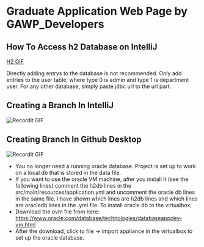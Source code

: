 # Graduate Application Web Page by GAWP_Developers

## How To Access h2 Database on IntelliJ
[H2 GIF](http://g.recordit.co/6992VeoSqv.gif)

Directly adding entrys to the database is not recommended. Only add entries to the user table, where type 0 is admin and type 1 is department user.
For any other database, simply paste jdbc url to the url part.

## Creating a Branch In IntelliJ
![Recordit GIF](http://g.recordit.co/G74SfPEakd.gif)
## Creating Branch In Github Desktop
![Recordit GIF](http://g.recordit.co/pJQH4mJxiF.gif)

* You no longer need a running oracle database. Project is set up to work on a local db that is stored in the data file.
* If you want to use the oracle VM machine, after you install it (see the following lines) comment the h2db lines in the src/main/resources/application.yml and uncomment the oracle db lines in the same file. I have shown which lines are h2db lines and which lines are oracledb lines in the .yml file.
To install oracle db to the virtualbox;
* Download the ovm file from here: https://www.oracle.com/database/technologies/databaseappdev-vm.html
* After the download, click to file -> import appliance in the virtualbox to set up the oracle database.
